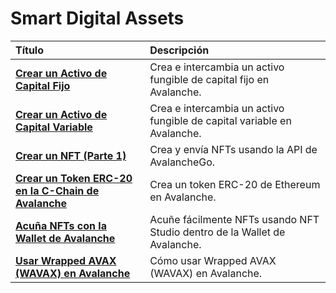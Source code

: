 # Smart Digital Assets

| Título| Descripción|
| :--- | :--- |
| [**Crear un Activo de Capital Fijo**](create-a-fix-cap-asset.md) | Crea e intercambia un activo fungible de capital fijo en Avalanche. |
| [**Crear un Activo de Capital Variable**](creating-a-variable-cap-asset.md) | Crea e intercambia un activo fungible de capital variable en Avalanche. |
| [**Crear un NFT \(Parte 1\)**](creating-a-nft-part-1.md) | Crea y envía NFTs usando la API de AvalancheGo. 
| [**Crear un Token ERC-20 en la C-Chain de Avalanche**](create-erc-20-token-on-avalanche-c-chain.md) | Crea un token ERC-20 de Ethereum en Avalanche. |
| [**Acuña NFTs con la Wallet de Avalanche**](wallet-nft-studio.md) | Acuñe fácilmente NFTs usando NFT Studio dentro de la Wallet de Avalanche. |
| [**Usar Wrapped AVAX \(WAVAX\) en Avalanche**](how-to-use-wavax-on-avalanche.md) | Cómo usar Wrapped AVAX \(WAVAX\) en Avalanche. |

<!--stackedit_data:
eyJoaXN0b3J5IjpbLTEyMjY3MjIyNjldfQ==
-->